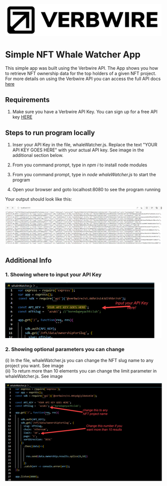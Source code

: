 <div align="center">
    <img alt="verbwire" src="resources/verbwire_logo_gh.png"/>
</div>

# Simple NFT Whale Watcher App
This simple app was built using the Verbwire API. The App shows you how to retrieve NFT ownership data for the top holders of a given NFT project. For more details on using the Verbwire API you can access the full API docs [here](https://docs.verbwire.com/docs)

## Requirements
1. Make sure you have a Verbwire API Key. You can sign up for a free API key [HERE](https://www.verbwire.com/auth/register)

## Steps to run program locally
1. Inser your API Key in the file, whaleWatcher.js. Replace the text "YOUR API KEY GOES HERE" with your actual API key. See image in the additional section below.

2. From you command prompt, type in *npm i* to install node modules

3. From you command prompt, type in *node whaleWatcher.js* to start the program 

4. Open your browser and goto localhost:8080 to see the program running

Your output should look like this:

<div align="center">
    <img alt="whaleWatcherOutput" src="resources/sample_output_simple_whale-watcher.jpg"/>
</div>


## Additional Info
### 1. Showing where to input your API Key
<div align="center">
    <img alt="inputApiKeyHere" src="resources/input_api_key_here_.jpg"/>
</div>

### 2. Showing optional parameters you can change
(i)  In the file, whaleWatcher.js you can change the NFT slug name to any project you want. See image  
(ii) To return more than 10 elements you can change the limit parameter in whaleWatcher.js. See image

<div align="center">
    <img alt="parametersChangeCodeImage" src="resources/code_simple_whale-watcher.jpg"/>
</div>
